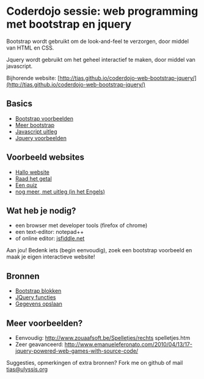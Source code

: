 Coderdojo sessie: web programming met bootstrap en jquery
=========================================================

Bootstrap wordt gebruikt om de look-and-feel te verzorgen, door middel van HTML en CSS.

Jquery wordt gebruikt om het geheel interactief te maken, door middel van javascript.

Bijhorende website: [http://tias.github.io/coderdojo-web-bootstrap-jquery/](http://tias.github.io/coderdojo-web-bootstrap-jquery/)

Basics
------
* [Bootstrap voorbeelden](http://getbootstrap.com/getting-started/#examples)
* [Meer bootstrap](http://startbootstrap.com/)
* [Javascript uitleg](http://learn.jquery.com/javascript-101/)
* [Jquery voorbeelden](http://www.w3schools.com/jquery/jquery_examples.asp)

Voorbeeld websites
------------------
* [Hallo website](1-hallo/index.html)
* [Raad het getal](2-raden/index.html)
* [Een quiz](3-quiz/index.html)
* [nog meer, met uitleg (in het Engels)](http://davidbau.com/javascript/learn/00-preface.html)


Wat heb je nodig?
-----------------
* een browser met developer tools (firefox of chrome)
* een text-editor: notepad++
* of online editor: [jsfiddle.net](http://jsfiddle.net/)

Aan jou! Bedenk iets (begin eenvoudig), zoek een bootstrap voorbeeld en maak je eigen interactieve website!

Bronnen
-------
* [Bootstrap blokken](http://getbootstrap.com/components/)
* [JQuery functies](http://api.jquery.com/)
* [Gegevens opslaan](http://www.w3schools.com/html/html5_webstorage.asp)


Meer voorbeelden?
-----------------
* Eenvoudig: http://www.zouaafsoft.be/Spelletjes/rechts spelletjes.htm
* Zeer geavanceerd: http://www.emanueleferonato.com/2010/04/13/17-jquery-powered-web-games-with-source-code/


Suggesties, opmerkingen of extra bronnen? Fork me on github of mail tias@ulyssis.org
